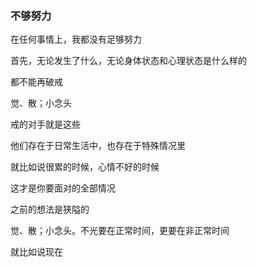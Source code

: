 ### 不够努力

在任何事情上，我都没有足够努力

首先，无论发生了什么，无论身体状态和心理状态是什么样的

都不能再破戒

觉、散；小念头



戒的对手就是这些

他们存在于日常生活中，也存在于特殊情况里

就比如说很累的时候，心情不好的时候

这才是你要面对的全部情况

之前的想法是狭隘的



觉、散；小念头。不光要在正常时间，更要在非正常时间

就比如说现在



